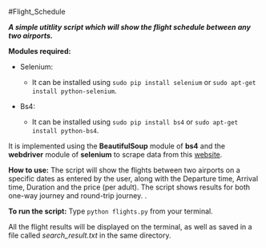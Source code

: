 #Flight_Schedule 

**_A simple utitlity script which will show the flight schedule between any two airports._**

**Modules required:** 
* Selenium:
  - It can be installed using `sudo pip install selenium` or `sudo apt-get install python-selenium`.

* Bs4:
  - It can be installed using `sudo pip install bs4` or `sudo apt-get install python-bs4`.

It is implemented using the **BeautifulSoup** module of **bs4** and the **webdriver** module of **selenium** to scrape data from this [website](https://www.yatra.com).

**How to use:**
The script will show the flights between two airports on a specific dates as entered by the user, along with the Departure time, Arrival time, Duration and the price (per adult). 
The script shows results for both one-way journey and round-trip journey. . 

**To run the script:** Type `python flights.py` from your terminal. 

All the flight results will be displayed on the terminal, as well as saved in a file called *search_result.txt* in the same directory.
